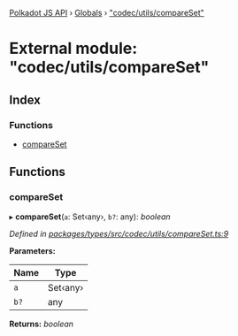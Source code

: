 [Polkadot JS API](../README.md) › [Globals](../globals.md) › ["codec/utils/compareSet"](_codec_utils_compareset_.md)

# External module: "codec/utils/compareSet"

## Index

### Functions

* [compareSet](_codec_utils_compareset_.md#compareset)

## Functions

###  compareSet

▸ **compareSet**(`a`: Set‹any›, `b?`: any): *boolean*

*Defined in [packages/types/src/codec/utils/compareSet.ts:9](https://github.com/polkadot-js/api/blob/7ed1857589/packages/types/src/codec/utils/compareSet.ts#L9)*

**Parameters:**

Name | Type |
------ | ------ |
`a` | Set‹any› |
`b?` | any |

**Returns:** *boolean*
